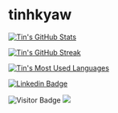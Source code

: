 # tinhkyaw

[![Tin's GitHub Stats](https://github-readme-stats.vercel.app/api?username=tinhkyaw&show_icons=true&theme=solarized-dark)](https://github.com/tinhkyaw)

[![Tin's GitHub Streak](https://github-readme-streak-stats.herokuapp.com/?user=tinhkyaw&theme=solarized-dark)](https://github.com/tinhkyaw)

[![Tin's Most Used Languages](https://github-readme-stats.vercel.app/api/top-langs/?username=tinhkyaw&layout=compact&theme=solarized-dark)](https://github.com/tinhkyaw)

[![Linkedin Badge](https://img.shields.io/badge/-tinhkyaw-blue?style=flat-square&logo=Linkedin&logoColor=white&link=https://www.linkedin.com/in/tinhkyaw/)](https://www.linkedin.com/in/tinhkyaw/)

![Visitor Badge](https://visitor-badge.laobi.icu/badge?page_id=tinhkyaw.tinhkyaw)
![](https://komarev.com/ghpvc/?username=your-github-username)
